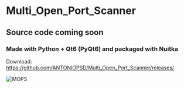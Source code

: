 # Multi_Open_Port_Scanner

## Source code coming soon
### Made with Python + Qt6 (PyQt6) and packaged with Nuitka


Download: https://github.com/ANTONIOPSD/Multi_Open_Port_Scanner/releases/


![MOPS](https://user-images.githubusercontent.com/1978099/170514457-7a7d0474-628c-4f1e-a7b2-acad235d9447.gif)




